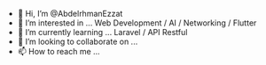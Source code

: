 - 👋 Hi, I’m @AbdelrhmanEzzat
- 👀 I’m interested in ... Web Development / AI / Networking / Flutter
- 🌱 I’m currently learning ... Laravel / API Restful 
- 💞️ I’m looking to collaborate on ...
- 📫 How to reach me ...

<!---
AbdelrhmanEzzat/AbdelrhmanEzzat is a ✨ special ✨ repository because its `README.md` (this file) appears on your GitHub profile.
You can click the Preview link to take a look at your changes.
--->
